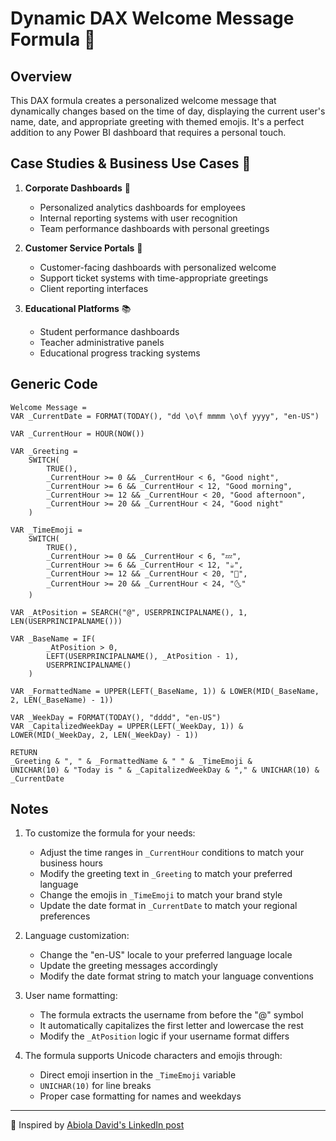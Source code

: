 # Dynamic DAX Welcome Message Formula 👋

## Overview
This DAX formula creates a personalized welcome message that dynamically changes based on the time of day, displaying the current user's name, date, and appropriate greeting with themed emojis. It's a perfect addition to any Power BI dashboard that requires a personal touch.

## Case Studies & Business Use Cases 🎯

1. **Corporate Dashboards** 💼
   - Personalized analytics dashboards for employees
   - Internal reporting systems with user recognition
   - Team performance dashboards with personal greetings

2. **Customer Service Portals** 👥
   - Customer-facing dashboards with personalized welcome
   - Support ticket systems with time-appropriate greetings
   - Client reporting interfaces

3. **Educational Platforms** 📚
   - Student performance dashboards
   - Teacher administrative panels
   - Educational progress tracking systems

## Generic Code

```dax
Welcome Message = 
VAR _CurrentDate = FORMAT(TODAY(), "dd \o\f mmmm \o\f yyyy", "en-US")

VAR _CurrentHour = HOUR(NOW())

VAR _Greeting = 
    SWITCH(
        TRUE(),
        _CurrentHour >= 0 && _CurrentHour < 6, "Good night",
        _CurrentHour >= 6 && _CurrentHour < 12, "Good morning",
        _CurrentHour >= 12 && _CurrentHour < 20, "Good afternoon",
        _CurrentHour >= 20 && _CurrentHour < 24, "Good night"
    )

VAR _TimeEmoji = 
    SWITCH(
        TRUE(),
        _CurrentHour >= 0 && _CurrentHour < 6, "💤",    
        _CurrentHour >= 6 && _CurrentHour < 12, "☕",   
        _CurrentHour >= 12 && _CurrentHour < 20, "🌅",   
        _CurrentHour >= 20 && _CurrentHour < 24, "🌜" 
    )

VAR _AtPosition = SEARCH("@", USERPRINCIPALNAME(), 1, LEN(USERPRINCIPALNAME()))

VAR _BaseName = IF(
        _AtPosition > 0,
        LEFT(USERPRINCIPALNAME(), _AtPosition - 1),
        USERPRINCIPALNAME()
    )

VAR _FormattedName = UPPER(LEFT(_BaseName, 1)) & LOWER(MID(_BaseName, 2, LEN(_BaseName) - 1))

VAR _WeekDay = FORMAT(TODAY(), "dddd", "en-US")
VAR _CapitalizedWeekDay = UPPER(LEFT(_WeekDay, 1)) & LOWER(MID(_WeekDay, 2, LEN(_WeekDay) - 1))

RETURN
_Greeting & ", " & _FormattedName & " " & _TimeEmoji & 
UNICHAR(10) & "Today is " & _CapitalizedWeekDay & "," & UNICHAR(10) & _CurrentDate
```

## Notes

1. To customize the formula for your needs:
   - Adjust the time ranges in `_CurrentHour` conditions to match your business hours
   - Modify the greeting text in `_Greeting` to match your preferred language
   - Change the emojis in `_TimeEmoji` to match your brand style
   - Update the date format in `_CurrentDate` to match your regional preferences

2. Language customization:
   - Change the "en-US" locale to your preferred language locale
   - Update the greeting messages accordingly
   - Modify the date format string to match your language conventions

3. User name formatting:
   - The formula extracts the username from before the "@" symbol
   - It automatically capitalizes the first letter and lowercase the rest
   - Modify the `_AtPosition` logic if your username format differs

4. The formula supports Unicode characters and emojis through:
   - Direct emoji insertion in the `_TimeEmoji` variable
   - `UNICHAR(10)` for line breaks
   - Proper case formatting for names and weekdays

---

🌟 Inspired by [Abiola David's LinkedIn post](https://www.linkedin.com/posts/abioladavid01_powerbi-dax-activity-7242990517976731648-lmlu?)
